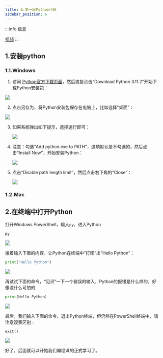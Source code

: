 ```yaml
---
title: 6.第一段Python代码
sidebar_position: 6
---
```


:::info 信息

[视频](https://www.bilibili.com/video/BV18s4y1j7KQ/?vd_source=4a888db8814702b2062fcaf2575be745)
:::

## 1.安装python

### 1.1.Windows

1. 访问 [Python官方下载页面](https://www.python.org/downloads/)，然后直接点击“Download Python 3.11.2”开始下载Python安装包：

![](p0-6-python.assets/image-20230222195705541.png)

2. 点击另存为，将Python安装包保存在电脑上，比如选择“桌面”：

![](p0-6-python.assets/image-20230222195857243.png)

3. 如果系统弹出如下提示，选择运行即可：

   ![](p0-6-python.assets/image-20230222200252815.png)


4. 注意：勾选“Add python.exe to PATH”，这项默认是不勾选的，然后点击“Install Now”，开始安装Python：

   ![](p0-6-python.assets/image-20230222200409378.png)

5. 点击“Disable path length limit”，然后点击右下角的“Close”：

   ![](p0-6-python.assets/image-20230222200550262.png)

### 1.2.Mac


## 2.在终端中打开Python

打开Windows PowerShell，输入`py`，进入Python

```powershell
py
```

![](p0-6-python.assets/image-20230222200829479.png)

接着输入下面的内容，让Python在终端中“打印”出“Hello Python”：

``` python
print("Hello Python")
```

![](p0-6-python.assets/image-20230222201018915.png)

再试试下面的命令，“见识”一下一个错误的输入，Python的报错是什么样的，好像没什么可怕的

```python
print(Hello Python)
```

![](p0-6-python.assets/image-20230222201127859.png)

最后，我们输入下面的命令，退出Python终端，但仍然在PowerShell终端中，请注意观察区别：

```python
exit()
```

![](p0-6-python.assets/image-20230222201251544.png)

好了，后面就可以开始我们编程课的正式学习了。